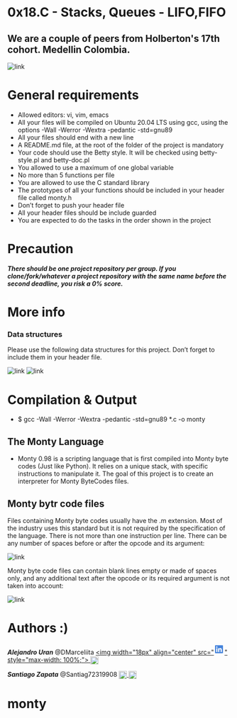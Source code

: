 # 0x18.C - Stacks, Queues - LIFO,FIFO
## We are a couple of peers from Holberton's 17th cohort. Medellin Colombia.

![link](https://i.imgur.com/EQskyyB.png)

# General requirements

- Allowed editors: vi, vim, emacs
- All your files will be compiled on Ubuntu 20.04 LTS using gcc, using the options -Wall -Werror -Wextra -pedantic -std=gnu89
- All your files should end with a new line
- A README.md file, at the root of the folder of the project is mandatory
- Your code should use the Betty style. It will be checked using betty-style.pl and betty-doc.pl
- You allowed to use a maximum of one global variable
- No more than 5 functions per file
- You are allowed to use the C standard library
- The prototypes of all your functions should be included in your header file called monty.h
- Don’t forget to push your header file
- All your header files should be include guarded
- You are expected to do the tasks in the order shown in the project

# Precaution

***There should be one project repository per group. If you clone/fork/whatever a project repository with the same name before the second deadline, you risk a 0% score.***

# More info

### Data structures

Please use the following data structures for this project. Don’t forget to include them in your header file.

![link](https://i.imgur.com/9Np7TMU.png)
![link](https://i.imgur.com/FKkmrip.png)

# Compilation & Output

- $ gcc -Wall -Werror -Wextra -pedantic -std=gnu89 *.c -o monty

## The Monty Language

- Monty 0.98 is a scripting language that is first compiled into Monty byte codes (Just like Python). It relies on a unique stack, with specific instructions to manipulate it. The goal of this project is to create an interpreter for Monty ByteCodes files.

## Monty bytr code files

Files containing Monty byte codes usually have the .m extension. Most of the industry uses this standard but it is not required by the specification of the language. There is not more than one instruction per line. There can be any number of spaces before or after the opcode and its argument:

![link](https://i.imgur.com/9byf2Cv.png)

Monty byte code files can contain blank lines empty or made of spaces only, and any additional text after the opcode or its required argument is not taken into account:

![link](https://i.imgur.com/sITFKSY.png)

# Authors :)

***Alejandro Uran*** @DMarceliita <a href="https://twitter.com/alejuran" rel= "nofollow"> <img width="18px" align="center"
src="<svg xmlns="http://www.w3.org/2000/svg" width="24" height="24" viewBox="0 0 24 24" style="fill: rgba(70, 132, 220, 1);transform: ;msFilter:;"><path d="M20 3H4a1 1 0 0 0-1 1v16a1 1 0 0 0 1 1h16a1 1 0 0 0 1-1V4a1 1 0 0 0-1-1zM8.339 18.337H5.667v-8.59h2.672v8.59zM7.003 8.574a1.548 1.548 0 1 1 0-3.096 1.548 1.548 0 0 1 0 3.096zm11.335 9.763h-2.669V14.16c0-.996-.018-2.277-1.388-2.277-1.39 0-1.601 1.086-1.601 2.207v4.248h-2.667v-8.59h2.56v1.174h.037c.355-.675 1.227-1.387 2.524-1.387 2.704 0 3.203 1.778 3.203 4.092v4.71z"></path></svg>" style="max-width: 100%;"> <a href="https://github.com/alejuran"> <img width="18px" align="center" src="https://raw.githubusercontent.com/rahulbanerjee26/githubAboutMeGenerator/main/icons/github.svg" style="max-width: 100%;"></a>

***Santiago Zapata*** @Santiag72319908 <a href="https://twitter.com/Santiag72319908" rel= "nofollow"> <img width="18px" align="center"
src="https://raw.githubusercontent.com/rahulbanerjee26/githubAboutMeGenerator/main/icons/twitter.svg" style="max-width: 100%;"> <a href="https://github.com/Santiago23z"> <img width="18px" align="center" src="https://raw.githubusercontent.com/rahulbanerjee26/githubAboutMeGenerator/main/icons/github.svg" style="max-width: 100%;"></a>









# monty
